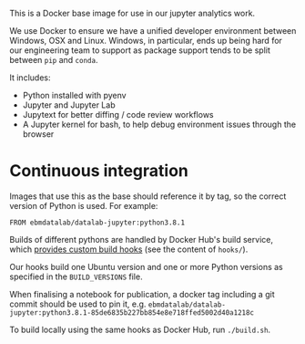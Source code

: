 This is a Docker base image for use in our jupyter analytics work.

We use Docker to ensure we have a unified developer environment
between Windows, OSX and Linux.  Windows, in particular, ends up being
hard for our engineering team to support as package support tends to
be split between `pip` and `conda`.

It includes:

* Python installed with pyenv
* Jupyter and Jupyter Lab
* Jupytext for better diffing / code review workflows
* A Jupyter kernel for bash, to help debug environment issues through
  the browser


# Continuous integration

Images that use this as the base should reference it by tag, so the correct version of Python is used. For example:


    FROM ebmdatalab/datalab-jupyter:python3.8.1

Builds of different pythons are handled by Docker Hub's build service,
which [provides custom build
hooks](https://docs.docker.com/docker-hub/builds/advanced/) (see the content of `hooks/`).

Our hooks build one Ubuntu version and one or more Python versions as
specified in the `BUILD_VERSIONS` file.

When finalising a notebook for publication, a docker tag including a
git commit should be used to pin it, e.g. `ebmdatalab/datalab-jupyter:python3.8.1-85de6835b227bb854e8e718ffed5002d40a1218c`

To build locally using the same hooks as Docker Hub, run `./build.sh`.
